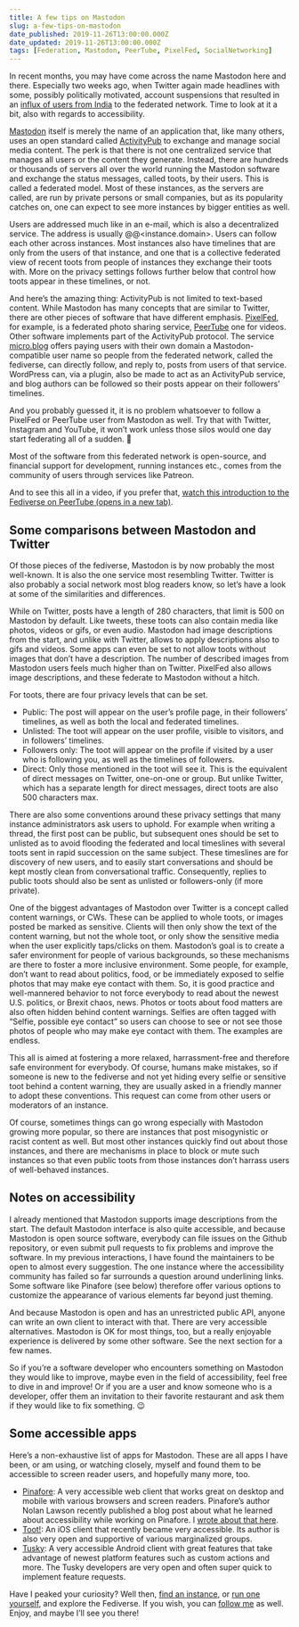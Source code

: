 ```yaml
---
title: A few tips on Mastodon
slug: a-few-tips-on-mastodon
date_published: 2019-11-26T13:00:00.000Z
date_updated: 2019-11-26T13:00:00.000Z
tags: [Federation, Mastodon, PeerTube, PixelFed, SocialNetworking]
---
```


In recent months, you may have come across the name Mastodon here and there. Especially two weeks ago, when Twitter again made headlines with some, possibly politically motivated, account suspensions that resulted in an [influx of users from India](https://www.bbc.com/news/world-asia-india-50343054) to the federated network. Time to look at it a bit, also with regards to accessibility.

[Mastodon](https://joinmastodon.org/) itself is merely the name of an application that, like many others, uses an open standard called [ActivityPub](https://en.wikipedia.org/wiki/ActivityPub) to exchange and manage social media content. The perk is that there is not one centralized service that manages all users or the content they generate. Instead, there are hundreds or thousands of servers all over the world running the Mastodon software and exchange the status messages, called toots, by their users. This is called a federated model. Most of these instances, as the servers are called, are run by private persons or small companies, but as its popularity catches on, one can expect to see more instances by bigger entities as well.

Users are addressed much like in an e-mail, which is also a decentralized service. The address is usually @<username>@<instance.domain>. Users can follow each other across instances. Most instances also have timelines that are only from the users of that instance, and one that is a collective federated view of recent toots from people of instances they exchange their toots with. More on the privacy settings follows further below that control how toots appear in these timelines, or not.

And here&#8217;s the amazing thing: ActivityPub is not limited to text-based content. While Mastodon has many concepts that are similar to Twitter, there are other pieces of software that have different emphasis. [PixelFed](https://pixelfed.org/), for example, is a federated photo sharing service, [PeerTube](https://joinpeertube.org/) one for videos. Other software implements part of the ActivityPub protocol. The service [micro.blog](https://micro.blog) offers paying users with their own domain a Mastodon-compatible user name so people from the federated network, called the fediverse, can directly follow, and reply to, posts from users of that service. WordPress can, via a plugin, also be made to act as an ActivityPub service, and blog authors can be followed so their posts appear on their followers&#8217; timelines.

And you probably guessed it, it is no problem whatsoever to follow a PixelFed or PeerTube user from Mastodon as well. Try that with Twitter, Instagram and YouTube, it won&#8217;t work unless those silos would one day start federating all of a sudden. 🙂

Most of the software from this federated network is open-source, and financial support for development, running instances etc., comes from the community of users through services like Patreon.

And to see this all in a video, if you prefer that, [watch this introduction to the Fediverse on PeerTube (opens in a new tab)](https://peertube.social/videos/watch/d9bd2ee9-b7a4-44e3-8d65-61badd15c6e6).

## Some comparisons between Mastodon and Twitter

Of those pieces of the fediverse, Mastodon is by now probably the most well-known. It is also the one service most resembling Twitter. Twitter is also probably a social network most blog readers know, so let&#8217;s have a look at some of the similarities and differences.

While on Twitter, posts have a length of 280 characters, that limit is 500 on Mastodon by default. Like tweets, these toots can also contain media like photos, videos or gifs, or even audio. Mastodon had image descriptions from the start, and unlike with Twitter, allows to apply descriptions also to gifs and videos. Some apps can even be set to not allow toots without images that don&#8217;t have a description. The number of described images from Mastodon users feels much higher than on Twitter. PixelFed also allows image descriptions, and these federate to Mastodon without a hitch.

For toots, there are four privacy levels that can be set.

- Public: The post will appear on the user&#8217;s profile page, in their followers&#8217; timelines, as well as both the local and federated timelines.
- Unlisted: The toot will appear on the user profile, visible to visitors, and in followers&#8217; timelines.
- Followers only: The toot will appear on the profile if visited by a user who is following you, as well as the timelines of followers.
- Direct: Only those mentioned in the toot will see it. This is the equivalent of direct messages on Twitter, one-on-one or group. But unlike Twitter, which has a separate length for direct messages, direct toots are also 500 characters max.

There are also some conventions around these privacy settings that many instance administrators ask users to uphold. For example when writing a thread, the first post can be public, but subsequent ones should be set to unlisted as to avoid flooding the federated and local timeslines with several toots sent in rapid succession on the same subject. These timeslines are for discovery of new users, and to easily start conversations and should be kept mostly clean from conversational traffic. Consequently, replies to public toots should also be sent as unlisted or followers-only (if more private).

One of the biggest advantages of Mastodon over Twitter is a concept called content warnings, or CWs. These can be applied to whole toots, or images posted be marked as sensitive. Clients will then only show the text of the content warning, but not the whole toot, or only show the sensitive media when the user explicitly taps/clicks on them. Mastodon&#8217;s goal is to create a safer environment for people of various backgrounds, so these mechanisms are there to foster a more inclusive environment. Some people, for example, don&#8217;t want to read about politics, food, or be immediately exposed to selfie photos that may make eye contact with them. So, it is good practice and well-mannered behavior to not force everybody to read about the newest U.S. politics, or Brexit chaos, news. Photos or toots about food matters are also often hidden behind content warnings. Selfies are often tagged with &#8220;Selfie, possible eye contact&#8221; so users can choose to see or not see those photos of people who may make eye contact with them. The examples are endless.

This all is aimed at fostering a more relaxed, harrassment-free and therefore safe environment for everybody. Of course, humans make mistakes, so if someone is new to the fediverse and not yet hiding every selfie or sensitive toot behind a content warning, they are usually asked in a friendly manner to adopt these conventions. This request can come from other users or moderators of an instance.

Of course, sometimes things can go wrong especially with Mastodon growing more popular, so there are instances that post misogynistic or racist content as well. But most other instances quickly find out about those instances, and there are mechanisms in place to block or mute such instances so that even public toots from those instances don&#8217;t harrass users of well-behaved instances.

## Notes on accessibility

I already mentioned that Mastodon supports image descriptions from the start. The default Mastodon interface is also quite accessible, and because Mastodon is open source software, everybody can file issues on the Github repository, or even submit pull requests to fix problems and improve the software. In my previous interactions, I have found the maintainers to be open to almost every suggestion. The one instance where the accessibility community has failed so far surrounds a question around underlining links. Some software like Pinafore (see below) therefore offer various options to customize the appearance of various elements far beyond just theming.

And because Mastodon is open and has an unrestricted public API, anyone can write an own client to interact with that. There are very accessible alternatives. Mastodon is OK for most things, too, but a really enjoyable experience is delivered by some other software. See the next section for a few names.

So if you&#8217;re a software developer who encounters something on Mastodon they would like to improve, maybe even in the field of accessibility, feel free to dive in and improve! Or if you are a user and know someone who is a developer, offer them an invitation to their favorite restaurant and ask them if they would like to fix something. 😉

## Some accessible apps

Here&#8217;s a non-exhaustive list of apps for Mastodon. These are all apps I have been, or am using, or watching closely, myself and found them to be accessible to screen reader users, and hopefully many more, too.

- [Pinafore](https://pinafore.social/): A very accessible web client that works great on desktop and mobile with various browsers and screen readers. Pinafore&#8217;s author Nolan Lawson recently published a blog post about what he learned about accessibility while working on Pinafore. I [wrote about that here](https://marcozehe.de/2019/11/05/nolan-lawson-shares-what-he-has-learned-about-accessibility/).
- [Toot!](https://itunes.apple.com/app/toot/id1229021451?ls=1&amp;mt=8): An iOS client that recently became very accessible. Its author is also very open and supportive of various marginalized groups.
- [Tusky](https://tusky.app/): A very accessible Android client with great features that take advantage of newest platform features such as custom actions and more. The Tusky developers are very open and often super quick to implement feature requests.

Have I peaked your curiosity? Well then, [find an instance](https://joinmastodon.org/), or [run one yourself](https://masto.host/), and explore the Fediverse. If you wish, you can [follow me](https://toot.cafe/@MarcoZehe) as well. Enjoy, and maybe I&#8217;ll see you there!

